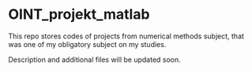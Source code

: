 # OINT_projekt_matlab
This repo stores codes of projects from numerical methods subject, that was one of my obligatory subject on my studies.

Description and additional files will be updated soon.

